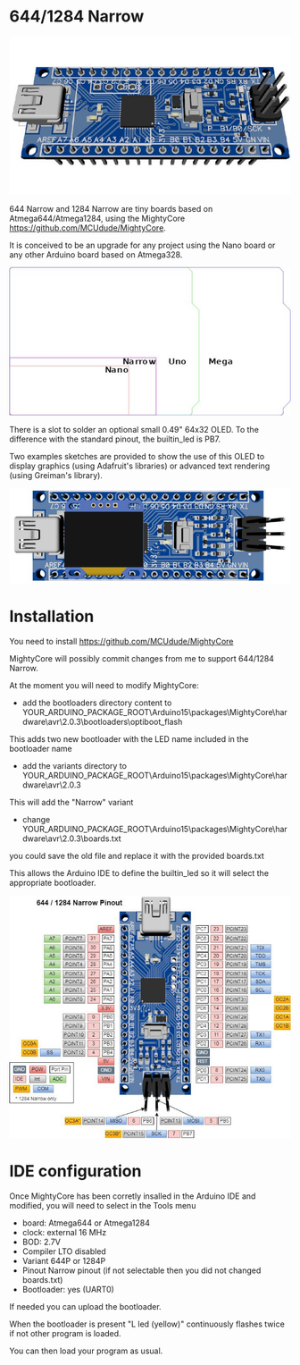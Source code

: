 # 644/1284 Narrow

<img src="https://github.com/mrguen/644-1284-Narrow/blob/master/images/644-narrow-top-3d-2-1_jpg_project-main.jpg">

644 Narrow and 1284 Narrow are tiny boards based on Atmega644/Atmega1284, using the MightyCore https://github.com/MCUdude/MightyCore.

It is conceived to be an upgrade for any project using the Nano board or any other Arduino board based on Atmega328.

<img src="https://github.com/mrguen/644-1284-Narrow/blob/master/images/board-outline-nano-narrow-uno-mega-1-5x_png_project-body.jpg">


There is a slot to solder an optional small 0.49" 64x32 OLED.
To the difference with the standard pinout, the builtin_led is PB7.

Two examples sketches are provided to show the use of this OLED to display graphics (using Adafruit's libraries) or advanced text rendering (using Greiman's library).

<img src="https://github.com/mrguen/644-1284-Narrow/blob/master/images/644-narrow-top-3d-with-oled_png_project-body.jpg">


# Installation

You need to install https://github.com/MCUdude/MightyCore

MightyCore will possibly commit changes from me to support 644/1284 Narrow.

At the moment you will need to modify MightyCore:

* add the bootloaders directory content to YOUR_ARDUINO_PACKAGE_ROOT\Arduino15\packages\MightyCore\hardware\avr\2.0.3\bootloaders\optiboot_flash

This adds two new bootloader with the LED name included in the bootloader name

* add the variants directory to YOUR_ARDUINO_PACKAGE_ROOT\Arduino15\packages\MightyCore\hardware\avr\2.0.3

This will add the "Narrow" variant

* change YOUR_ARDUINO_PACKAGE_ROOT\Arduino15\packages\MightyCore\hardware\avr\2.0.3\boards.txt

you could save the old file and replace it with the provided boards.txt 

This allows the Arduino IDE to define the builtin_led so it will select the appropriate bootloader.

<img src="https://github.com/mrguen/644-1284-Narrow/blob/master/images/narrow-v0-8-pinout_jpg_project-body.jpg">

# IDE configuration

Once MightyCore has been corretly insalled in the Arduino IDE and modified, you will need to select in the Tools menu

* board: Atmega644 or Atmega1284
* clock: external 16 MHz
* BOD: 2.7V
* Compiler LTO disabled
* Variant 644P or 1284P
* Pinout Narrow pinout (if not selectable then you did not changed boards.txt)
* Bootloader: yes (UART0)

If needed you can upload the bootloader.

When the bootloader is present "L led (yellow)" continuously flashes twice if not other program is loaded.

You can then load your program as usual.

